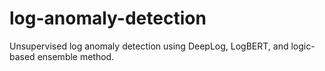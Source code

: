 # log-anomaly-detection
Unsupervised log anomaly detection using DeepLog, LogBERT, and logic-based ensemble method.
